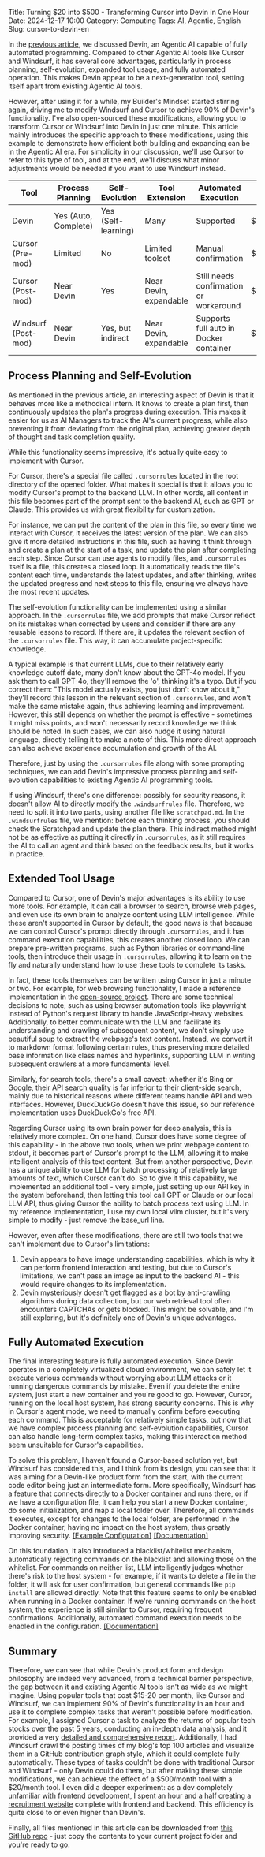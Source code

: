 Title: Turning $20 into $500 - Transforming Cursor into Devin in One Hour
Date: 2024-12-17 10:00
Category: Computing
Tags: AI, Agentic, English
Slug: cursor-to-devin-en

In the [previous article](https://yage.ai/devin-vs-agent-cursor-en.html), we discussed Devin, an Agentic AI capable of fully automated programming. Compared to other Agentic AI tools like Cursor and Windsurf, it has several core advantages, particularly in process planning, self-evolution, expanded tool usage, and fully automated operation. This makes Devin appear to be a next-generation tool, setting itself apart from existing Agentic AI tools.

However, after using it for a while, my Builder's Mindset started stirring again, driving me to modify Windsurf and Cursor to achieve 90% of Devin's functionality. I've also open-sourced these modifications, allowing you to transform Cursor or Windsurf into Devin in just one minute. This article mainly introduces the specific approach to these modifications, using this example to demonstrate how efficient both building and expanding can be in the Agentic AI era. For simplicity in our discussion, we'll use Cursor to refer to this type of tool, and at the end, we'll discuss what minor adjustments would be needed if you want to use Windsurf instead.

| Tool                | Process Planning     | Self-Evolution    | Tool Extension   | Automated Execution | Price      |
|--------------------|---------------------|------------------|-----------------|-------------------|------------|
| Devin              | Yes (Auto, Complete) | Yes (Self-learning) | Many           | Supported         | $500/month |
| Cursor (Pre-mod)   | Limited             | No               | Limited toolset | Manual confirmation| $20/month  |
| Cursor (Post-mod)  | Near Devin          | Yes              | Near Devin, expandable | Still needs confirmation or workaround | $20/month |
| Windsurf (Post-mod)| Near Devin          | Yes, but indirect | Near Devin, expandable | Supports full auto in Docker container | $15/month |

## Process Planning and Self-Evolution

As mentioned in the previous article, an interesting aspect of Devin is that it behaves more like a methodical intern. It knows to create a plan first, then continuously updates the plan's progress during execution. This makes it easier for us as AI Managers to track the AI's current progress, while also preventing it from deviating from the original plan, achieving greater depth of thought and task completion quality.

While this functionality seems impressive, it's actually quite easy to implement with Cursor.

For Cursor, there's a special file called `.cursorrules` located in the root directory of the opened folder. What makes it special is that it allows you to modify Cursor's prompt to the backend LLM. In other words, all content in this file becomes part of the prompt sent to the backend AI, such as GPT or Claude. This provides us with great flexibility for customization.

For instance, we can put the content of the plan in this file, so every time we interact with Cursor, it receives the latest version of the plan. We can also give it more detailed instructions in this file, such as having it think through and create a plan at the start of a task, and update the plan after completing each step. Since Cursor can use agents to modify files, and `.cursorrules` itself is a file, this creates a closed loop. It automatically reads the file's content each time, understands the latest updates, and after thinking, writes the updated progress and next steps to this file, ensuring we always have the most recent updates.

The self-evolution functionality can be implemented using a similar approach. In the `.cursorrules` file, we add prompts that make Cursor reflect on its mistakes when corrected by users and consider if there are any reusable lessons to record. If there are, it updates the relevant section of the `.cursorrules` file. This way, it can accumulate project-specific knowledge.

A typical example is that current LLMs, due to their relatively early knowledge cutoff date, many don't know about the GPT-4o model. If you ask them to call GPT-4o, they'll remove the 'o', thinking it's a typo. But if you correct them: "This model actually exists, you just don't know about it," they'll record this lesson in the relevant section of `.cursorrules`, and won't make the same mistake again, thus achieving learning and improvement. However, this still depends on whether the prompt is effective - sometimes it might miss points, and won't necessarily record knowledge we think should be noted. In such cases, we can also nudge it using natural language, directly telling it to make a note of this. This more direct approach can also achieve experience accumulation and growth of the AI.

Therefore, just by using the `.cursorrules` file along with some prompting techniques, we can add Devin's impressive process planning and self-evolution capabilities to existing Agentic AI programming tools.

If using Windsurf, there's one difference: possibly for security reasons, it doesn't allow AI to directly modify the `.windsurfrules` file. Therefore, we need to split it into two parts, using another file like `scratchpad.md`. In the `.windsurfrules` file, we mention: before each thinking process, you should check the Scratchpad and update the plan there. This indirect method might not be as effective as putting it directly in `.cursorrules`, as it still requires the AI to call an agent and think based on the feedback results, but it works in practice.

## Extended Tool Usage

Compared to Cursor, one of Devin's major advantages is its ability to use more tools. For example, it can call a browser to search, browse web pages, and even use its own brain to analyze content using LLM intelligence. While these aren't supported in Cursor by default, the good news is that because we can control Cursor's prompt directly through `.cursorrules`, and it has command execution capabilities, this creates another closed loop. We can prepare pre-written programs, such as Python libraries or command-line tools, then introduce their usage in `.cursorrules`, allowing it to learn on the fly and naturally understand how to use these tools to complete its tasks.

In fact, these tools themselves can be written using Cursor in just a minute or two. For example, for web browsing functionality, I made a reference implementation in the [open-source project](https://github.com/grapeot/devin.cursorrules). There are some technical decisions to note, such as using browser automation tools like playwright instead of Python's request library to handle JavaScript-heavy websites. Additionally, to better communicate with the LLM and facilitate its understanding and crawling of subsequent content, we don't simply use beautiful soup to extract the webpage's text content. Instead, we convert it to markdown format following certain rules, thus preserving more detailed base information like class names and hyperlinks, supporting LLM in writing subsequent crawlers at a more fundamental level.

Similarly, for search tools, there's a small caveat: whether it's Bing or Google, their API search quality is far inferior to their client-side search, mainly due to historical reasons where different teams handle API and web interfaces. However, DuckDuckGo doesn't have this issue, so our reference implementation uses DuckDuckGo's free API.

Regarding Cursor using its own brain power for deep analysis, this is relatively more complex. On one hand, Cursor does have some degree of this capability - in the above two tools, when we print webpage content to stdout, it becomes part of Cursor's prompt to the LLM, allowing it to make intelligent analysis of this text content. But from another perspective, Devin has a unique ability to use LLM for batch processing of relatively large amounts of text, which Cursor can't do. So to give it this capability, we implemented an additional tool - very simple, just setting up our API key in the system beforehand, then letting this tool call GPT or Claude or our local LLM API, thus giving Cursor the ability to batch process text using LLM. In my reference implementation, I use my own local vllm cluster, but it's very simple to modify - just remove the base_url line.

However, even after these modifications, there are still two tools that we can't implement due to Cursor's limitations:

1. Devin appears to have image understanding capabilities, which is why it can perform frontend interaction and testing, but due to Cursor's limitations, we can't pass an image as input to the backend AI - this would require changes to its implementation.
2. Devin mysteriously doesn't get flagged as a bot by anti-crawling algorithms during data collection, but our web retrieval tool often encounters CAPTCHAs or gets blocked. This might be solvable, and I'm still exploring, but it's definitely one of Devin's unique advantages.

## Fully Automated Execution

The final interesting feature is fully automated execution. Since Devin operates in a completely virtualized cloud environment, we can safely let it execute various commands without worrying about LLM attacks or it running dangerous commands by mistake. Even if you delete the entire system, just start a new container and you're good to go. However, Cursor, running on the local host system, has strong security concerns. This is why in Cursor's agent mode, we need to manually confirm before executing each command. This is acceptable for relatively simple tasks, but now that we have complex process planning and self-evolution capabilities, Cursor can also handle long-term complex tasks, making this interaction method seem unsuitable for Cursor's capabilities.

To solve this problem, I haven't found a Cursor-based solution yet, but Windsurf has considered this, and I think from its design, you can see that it was aiming for a Devin-like product form from the start, with the current code editor being just an intermediate form. More specifically, Windsurf has a feature that connects directly to a Docker container and runs there, or if we have a configuration file, it can help you start a new Docker container, do some initialization, and map a local folder over. Therefore, all commands it executes, except for changes to the local folder, are performed in the Docker container, having no impact on the host system, thus greatly improving security. [[Example Configuration]](https://github.com/grapeot/devin.cursorrules/blob/master/.devcontainer/devcontainer.json) [[Documentation]](https://docs.codeium.com/windsurf/advanced#dev-containers-beta)

On this foundation, it also introduced a blacklist/whitelist mechanism, automatically rejecting commands on the blacklist and allowing those on the whitelist. For commands on neither list, LLM intelligently judges whether there's risk to the host system - for example, if it wants to delete a file in the folder, it will ask for user confirmation, but general commands like `pip install` are allowed directly. Note that this feature seems to only be enabled when running in a Docker container. If we're running commands on the host system, the experience is still similar to Cursor, requiring frequent confirmations. Additionally, automated command execution needs to be enabled in the configuration. [[Documentation]](https://docs.codeium.com/windsurf/cascade#terminal-commands)

## Summary

Therefore, we can see that while Devin's product form and design philosophy are indeed very advanced, from a technical barrier perspective, the gap between it and existing Agentic AI tools isn't as wide as we might imagine. Using popular tools that cost $15-20 per month, like Cursor and Windsurf, we can implement 90% of Devin's functionality in an hour and use it to complete complex tasks that weren't possible before modification. For example, I assigned Cursor a task to analyze the returns of popular tech stocks over the past 5 years, conducting an in-depth data analysis, and it provided a very [detailed and comprehensive report](https://yage.ai/cursor_stock/). Additionally, I had Windsurf crawl the posting times of my blog's top 100 articles and visualize them in a GitHub contribution graph style, which it could complete fully automatically. These types of tasks couldn't be done with traditional Cursor and Windsurf - only Devin could do them, but after making these simple modifications, we can achieve the effect of a $500/month tool with a $20/month tool. I even did a deeper experiment: as a dev completely unfamiliar with frontend development, I spent an hour and a half creating a [recruitment website](https://github.com/grapeot/WeiLaiKeJi/) complete with frontend and backend. This efficiency is quite close to or even higher than Devin's.

Finally, all files mentioned in this article can be downloaded from [this GitHub repo](https://github.com/grapeot/devin.cursorrules) - just copy the contents to your current project folder and you're ready to go.